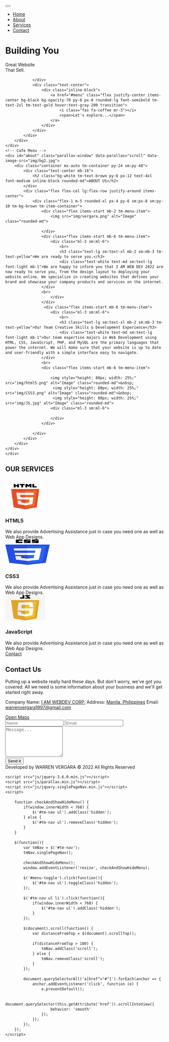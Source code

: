 <!DOCTYPE html>
<html lang="en">
<head>
    <meta charset="UTF-8">
    <meta http-equiv="X-UA-Compatible" content="IE=edge">
    <meta name="viewport" content="width=device-width, initial-scale=1.0">
    <title>MY WEBSITE</title>
    <link rel="stylesheet" href="css/all.min.css">
    <link rel="stylesheet" href="css/tailwind.css">
    <link rel="stylesheet" href="css/tooplate-antique-cafe.css">

</head>
<body>    
    <!-- Intro -->
    <div id="intro" class="parallax-window" data-parallax="scroll" data-image-src="img/bg1.jpg">
        <nav id="tm-nav" class="fixed w-full">
            <div class="tm-container mx-auto px-2 md:py-6 text-right">
                <button class="md:hidden py-2 px-2" id="menu-toggle"><i class="fas fa-2x fa-bars tm-text-gold"></i></button>
                <ul class="mb-3 md:mb-0 text-2xl font-normal flex justify-end flex-col md:flex-row">
                    <li class="inline-block mb-4 mx-4"><a href="#intro" class="tm-text-gold py-1 md:py-3 px-4">Home</a></li>
                    <li class="inline-block mb-4 mx-4"><a href="#about" class="tm-text-gold py-1 md:py-3 px-4">About</a></li>
                    <li class="inline-block mb-4 mx-4"><a href="#services" class="tm-text-gold py-1 md:py-3 px-4">Services</a></li>
                    <li class="inline-block mb-4 mx-4"><a href="#contact" class="tm-text-gold py-1 md:py-3 px-4">Contact</a></li>
                </ul>
            </div>            
        </nav>
        <div class="container mx-auto px-2 tm-intro-width">
            <div class="sm:pb-60 sm:pt-48 py-20">
                <div class="bg-black bg-opacity-70 p-12 mb-5 text-center">
                    <h1 class="text-white text-5xl tm-logo-font mb-5">Building You</h1>
                    <p class="tm-text-gold tm-text-2xl">Great Website <br>That Sell.</p>
                </div>    
                <div class="bg-black bg-opacity-70 p-10 mb-5">
                    
                </div>
                <div class="text-center">
                    <div class="inline-block">
                        <a href="#menu" class="flex justify-center items-center bg-black bg-opacity-70 py-6 px-8 rounded-lg font-semibold tm-text-2xl tm-text-gold hover:text-gray-200 transition">
                            <i class="fas fa-coffee mr-3"></i>
                            <span>Let's explore...</span>                        
                        </a>
                    </div>                    
                </div>                
            </div>
        </div>        
    </div>
    <!-- Cafe Menu -->
    <div id="about" class="parallax-window" data-parallax="scroll" data-image-src="img/bg2.jpg">
        <div class="container mx-auto tm-container py-24 sm:py-48">
            <div class="text-center mb-16">
                <h2 class="bg-white tm-text-brown py-6 px-12 text-4xl font-medium inline-block rounded-md">ABOUT US</h2>
            </div>            
            <div class="flex flex-col lg:flex-row justify-around items-center">
                <div class="flex-1 m-5 rounded-xl px-4 py-6 sm:px-8 sm:py-10 tm-bg-brown tm-item-container">
                    <div class="flex items-start mb-2 tm-menu-item">
                        <img src="img/vergara.png" alt="Image" class="rounded-md">
                                        
                    </div>
                    <div class="flex items-start mb-6 tm-menu-item">
                        <div class="ml-3 sm:ml-6">
                            <br>
                            <h3 class="text-lg sm:text-xl mb-2 sm:mb-3 tm-text-yellow">We are ready to serve you.</h3>
                            <div class="text-white text-md sm:text-lg font-light mb-1">We are happy to inform you that I AM WEB DEV 2022 are now ready to serve you, from the design layout to deploying your website online. We specialize in creating websites that defines your brand and showcase your company products and services on the internet.
                    </div>
                    <br>
                        </div>                    
                    </div>
                     <div class="flex items-start mb-6 tm-menu-item">
                        <div class="ml-3 sm:ml-6">
                            <br>
                            <h3 class="text-lg sm:text-xl mb-2 sm:mb-3 tm-text-yellow">Our Team Creative Skills & Development Experience</h3>
                            <div class="text-white text-md sm:text-lg font-light mb-1">Our team expertise majors in Web Development using HTML, CSS, JavaScript, PHP, and MySQL are the primary languages that power the internet. We will make sure that your website is up to date and user-friendly with a simple interface easy to navigate.
                    </div>
                    <br>
                    <div class="flex items-start mb-6 tm-menu-item">

                        <img style="height: 80px; width: 25%;" src="img/html5.png" alt="Image" class="rounded-md">&nbsp;
                         <img style="height: 80px; width: 25%;" src="img/CSS3.png" alt="Image" class="rounded-md">&nbsp;
                         <img style="height: 80px; width: 25%;" src="img/JS.jpg" alt="Image" class="rounded-md">
                        <div class="ml-3 sm:ml-6">
                           
                        </div>                    
                    </div>
                   
                </div>
            </div>
        </div>        
    </div>
    </div>
</div>
    <div id="services" class="parallax-window" data-parallax="scroll" data-image-src="img/bg3.jpg">
        <div class="container mx-auto tm-container py-24 sm:py-48">
            <div class="tm-item-container sm:ml-auto sm:mr-12 mx-auto sm:px-0 px-4">
                <div class="bg-white bg-opacity-80 p-12 pb-14 rounded-xl mb-5">
                    <h2 class="mb-6 tm-text-green text-4xl font-medium">OUR SERVICES</h2>
                    <br>
                     <div class="flex items-start mb-6 tm-menu-item">
                        <img style="height: 80px; width: 25%;" src="img/html5.png" alt="Image" class="rounded-md">
                        <div class="ml-3 sm:ml-6">
                            <h3 class="text-lg sm:text-xl mb-2 sm:mb-3 tm-text-black">HTML5</h3>
                            <div class="text-black text-md sm:text-lg font-light mb-1">We also provide Advertising Assistance just in case you need one as well as Web App Designs.</div>
                        </div>                    
                    </div>
                    <div class="flex items-start mb-6 tm-menu-item">
                        <img style="height: 80px; width: 28%;" src="img/CSS3.png" alt="Image" class="rounded-md">
                        <div class="ml-3 sm:ml-6">
                            <h3 class="text-lg sm:text-xl tm-text-black mb-1">CSS3</h3>
                             <div class="text-black text-md sm:text-lg font-light mb-1">We also provide Advertising Assistance just in case you need one as well as Web App Designs.</div>
                        </div>                    
                    </div>
                    <div class="flex items-start mb-6 tm-menu-item">
                        <img style="height: 80px; width: 25%;" src="img/JS.jpg" alt="Image" class="rounded-md">
                        <div class="ml-3 sm:ml-6">
                            <h3 class="text-lg sm:text-xl tm-text-black mb-1">JavaScript</h3>
                             <div class="text-black text-md sm:text-lg font-light mb-1">We also provide Advertising Assistance just in case you need one as well as Web App Designs.</div>
                        </div>                    
                    </div>               
                     </div>
                <a href="#contact" class="inline-block tm-bg-green transition text-white text-xl pt-3 pb-4 px-8 rounded-md">
                    <i class="far fa-comments mr-4"></i>
                    Contact
                </a>
            </div>           
        </div>        
    </div>
    <div id="contact" class="parallax-window relative" data-parallax="scroll" data-image-src="img/bg2.jpg">
        <div class="container mx-auto tm-container pt-24 pb-48 sm:py-48">
            <div class="flex flex-col lg:flex-row justify-around items-center lg:items-stretch">
                <div class="flex-1 rounded-xl px-10 py-12 m-5 bg-white bg-opacity-80 tm-item-container">
                    <h2 class="text-3xl mb-6 tm-text-green">Contact Us</h2>
                    <p class="mb-6 text-lg leading-8">
                       Putting up a website really hard these days. But don't worry, we've got you covered. All we need is some information about your business and we'll get started right away.   
                    </p>
                    <p class="mb-10 text-lg">
                        <span class="block mb-2">Company Name: <a href="" class="hover:text-yellow-600 transition">I AM WEBDEV CORP.</a></span>
                        <span class="block mb-2">Address: <a href="" class="hover:text-yellow-600 transition">Manila, Philippines</a></span>
                        <span class="block">Email: <a href="mailto:warrenvergara1997@gmail.com" class="hover:text-yellow-600 transition">warrenvergara1997@gmail.com</a></span>                        
                    </p>
                    <div class="text-center">
                        <a href="https://www.google.com/maps" class="inline-block text-white text-2xl pl-10 pr-12 py-6 rounded-lg transition tm-bg-green">
                            <i class="fas fa-map-marked-alt mr-8"></i>
                            Open Maps
                        </a>
                    </div>                    
                </div>
                <div class="flex-1 rounded-xl p-12 pb-14 m-5 bg-black bg-opacity-50 tm-item-container">
                    <form action="" method="POST" class="text-lg">
                        <input type="text" name="name" class="input w-full bg-black border-b bg-opacity-0 text-white px-0 py-4 mb-4 tm-border-gold" placeholder="Name" required="" />
                        <input type="email" name="email" class="input w-full bg-black border-b bg-opacity-0 text-white px-0 py-4 mb-4 tm-border-gold" placeholder="Email" required="" />
                        <textarea rows="6" name="message" class="input w-full bg-black border-b bg-opacity-0 text-white px-0 py-4 mb-4 tm-border-gold" placeholder="Message..." required=""></textarea>
                        <div class="text-right">
                            <button type="submit" class="text-white hover:text-yellow-500 transition">Send it</button>
                        </div>                        
                      </form>
                </div>
            </div>
            <footer class="absolute bottom-0 left-0 w-full">
                <div class="text-white container mx-auto tm-container p-8 text-lg flex flex-col md:flex-row justify-between">
                    <span>Developed by WARREN VERGARA © 2022 All Rights Reserved</span>
                </div>                
            </footer>
        </div>        
    </div>    

    <script src="js/jquery-3.6.0.min.js"></script>
    <script src="js/parallax.min.js"></script>
    <script src="js/jquery.singlePageNav.min.js"></script>
    <script>

        function checkAndShowHideMenu() {
            if(window.innerWidth < 768) {
                $('#tm-nav ul').addClass('hidden');                
            } else {
                $('#tm-nav ul').removeClass('hidden');
            }
        }

        $(function(){
            var tmNav = $('#tm-nav');
            tmNav.singlePageNav();

            checkAndShowHideMenu();
            window.addEventListener('resize', checkAndShowHideMenu);

            $('#menu-toggle').click(function(){
                $('#tm-nav ul').toggleClass('hidden');
            });

            $('#tm-nav ul li').click(function(){
                if(window.innerWidth < 768) {
                    $('#tm-nav ul').addClass('hidden');
                }                
            });

            $(document).scroll(function() {
                var distanceFromTop = $(document).scrollTop();

                if(distanceFromTop > 100) {
                    tmNav.addClass('scroll');
                } else {
                    tmNav.removeClass('scroll');
                }
            });
            
            document.querySelectorAll('a[href^="#"]').forEach(anchor => {
                anchor.addEventListener('click', function (e) {
                    e.preventDefault();

                    document.querySelector(this.getAttribute('href')).scrollIntoView({
                        behavior: 'smooth'
                    });
                });
            });
        });
    </script>
</body>
</html>
